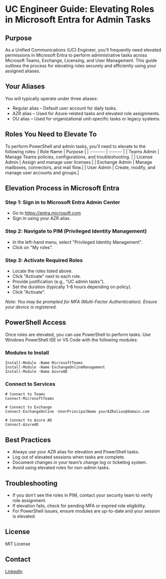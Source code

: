 # UC Engineer Guide: Elevating Roles in Microsoft Entra for Admin Tasks 

## Purpose 
As a Unified Communications (UC) Engineer, you’ll frequently need elevated permissions in Microsoft Entra to perform administrative tasks across Microsoft Teams, Exchange, Licensing, and User Management. This guide outlines the process for elevating roles securely and efficiently using your assigned aliases. 

## Your Aliases
You will typically operate under three aliases:
- Regular alias – Default user account for daily tasks.
- AZR alias – Used for Azure-related tasks and elevated role assignments.
- OU alias – Used for organizational unit-specific tasks or legacy systems.

## Roles You Need to Elevate To 
To perform PowerShell and admin tasks, you’ll need to elevate to the following roles:
| Role Name |	Purpose |
| :-------  | :------ |
| Teams Admin |	Manage Teams policies, configurations, and troubleshooting. |
| License Admin	| Assign and manage user licenses.|
| Exchange Admin |	Manage mailboxes, connectors, and mail flow.|
| User Admin |	Create, modify, and manage user accounts and groups.|

## Elevation Process in Microsoft Entra
### Step 1: Sign in to Microsoft Entra Admin Center
- Go to https://entra.microsoft.com    
- Sign in using your AZR alias.
### Step 2: Navigate to PIM (Privileged Identity Management)
- In the left-hand menu, select "Privileged Identity Management".
- Click on "My roles".
### Step 3: Activate Required Roles
- Locate the roles listed above.
- Click "Activate" next to each role.
- Provide justification (e.g., “UC admin tasks”).
- Set the duration (typically 1–8 hours depending on policy).
- Click "Activate".

*Note: You may be prompted for MFA (Multi-Factor Authentication). Ensure your device is registered.*

## PowerShell Access
Once roles are elevated, you can use PowerShell to perform tasks. Use Windows PowerShell ISE or VS Code with the following modules:
### Modules to Install
```
Install-Module -Name MicrosoftTeams
Install-Module -Name ExchangeOnlineManagement
Install-Module -Name AzureAD
```  
### Connect to Services
```
# Connect to Teams
Connect-MicrosoftTeams

# Connect to Exchange
Connect-ExchangeOnline -UserPrincipalName yourAZRalias@domain.com

# Connect to Azure AD
Connect-AzureAD
```

## Best Practices
- Always use your AZR alias for elevation and PowerShell tasks.
- Log out of elevated sessions when tasks are complete.
- Document changes in your team’s change log or ticketing system.
- Avoid using elevated roles for non-admin tasks.

## Troubleshooting
- If you don’t see the roles in PIM, contact your security team to verify role assignment.
- If elevation fails, check for pending MFA or expired role eligibility.
- For PowerShell issues, ensure modules are up-to-date and your session is elevated.

## License
MIT License

## Contact
[LinkedIn](https://www.linkedin.com/in/jessica-anderson-84b423211/)